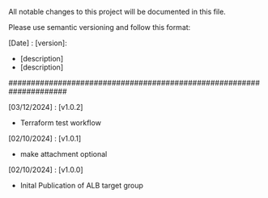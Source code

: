 All notable changes to this project will be documented in this file.

Please use semantic versioning and follow this format:

[Date] : [version]: 
- [description]
- [description]

#####################################################################

[03/12/2024] : [v1.0.2]
- Terraform test workflow

[02/10/2024] : [v1.0.1]
- make attachment optional

[02/10/2024] : [v1.0.0]
- Inital Publication of ALB target group